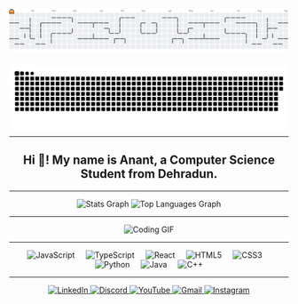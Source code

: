 <!-- ===== Pacman & Snake Animations ===== -->
<div align="center">

  <!-- Pacman Contribution Graph -->
  <picture>
    <source media="(prefers-color-scheme: dark)" srcset="https://raw.githubusercontent.com/anantbutola/JAVA/output/pacman-contribution-graph-dark.svg">
    <source media="(prefers-color-scheme: light)" srcset="https://raw.githubusercontent.com/anantbutola/JAVA/output/pacman-contribution-graph.svg">
    <img alt="Pacman Contribution Graph" src="https://raw.githubusercontent.com/anantbutola/JAVA/output/pacman-contribution-graph.svg" style="max-width:100%; height:auto; margin-bottom:20px;"/>
  </picture>

  <!-- Snake Animation -->
  <picture>
    <source media="(prefers-color-scheme: dark)" srcset="https://raw.githubusercontent.com/anantbutola/JAVA/output/snake-dark.svg">
    <source media="(prefers-color-scheme: light)" srcset="https://raw.githubusercontent.com/anantbutola/JAVA/output/snake.svg">
    <img alt="Snake Animation" src="https://raw.githubusercontent.com/anantbutola/JAVA/output/snake.svg" style="max-width:100%; height:auto;"/>
  </picture>

</div>

---

<!-- ===== Intro ===== -->
<h2 align="center">Hi 👋! My name is Anant, a Computer Science Student from Dehradun.</h2>

---

<!-- ===== Stats ===== -->
<div align="center">
  <img src="https://github-readme-stats.vercel.app/api?username=anantbutola&hide_title=false&hide_rank=false&show_icons=true&include_all_commits=true&count_private=true&disable_animations=false&theme=dark&locale=en&hide_border=false" height="150" alt="Stats Graph"/>
  <img src="https://github-readme-stats.vercel.app/api/top-langs?username=anantbutola&locale=en&hide_title=false&layout=compact&card_width=320&langs_count=5&theme=dark&hide_border=false" height="150" alt="Top Languages Graph"/>
</div>

---

<!-- ===== GIF ===== -->
<div align="center">
  <img src="https://media.giphy.com/media/v1.Y2lkPTc5MGI3NjExN3htdGJ2bW5mN3k1dTgybTFpaXRraHlxaXkxcDRwanNsamd5aTR1OCZlcD12MV9naWZzX3NlYXJjaCZjdD1n/84ZDuWVKBAnhIGXC1y/giphy.gif" height="150" alt="Coding GIF"/>
</div>

---

<!-- ===== Tech Icons ===== -->
<div align="center">
  <img src="https://cdn.jsdelivr.net/gh/devicons/devicon/icons/javascript/javascript-original.svg" height="30" alt="JavaScript"/>
  <img width="12"/>
  <img src="https://cdn.jsdelivr.net/gh/devicons/devicon/icons/typescript/typescript-original.svg" height="30" alt="TypeScript"/>
  <img width="12"/>
  <img src="https://cdn.jsdelivr.net/gh/devicons/devicon/icons/react/react-original.svg" height="30" alt="React"/>
  <img width="12"/>
  <img src="https://cdn.jsdelivr.net/gh/devicons/devicon/icons/html5/html5-original.svg" height="30" alt="HTML5"/>
  <img width="12"/>
  <img src="https://cdn.jsdelivr.net/gh/devicons/devicon/icons/css3/css3-original.svg" height="30" alt="CSS3"/>
  <img width="12"/>
  <img src="https://cdn.jsdelivr.net/gh/devicons/devicon/icons/python/python-original.svg" height="30" alt="Python"/>
  <img width="12"/>
  <img src="https://cdn.jsdelivr.net/gh/devicons/devicon/icons/java/java-original.svg" height="30" alt="Java"/>
  <img width="12"/>
  <img src="https://cdn.jsdelivr.net/gh/devicons/devicon/icons/cplusplus/cplusplus-original.svg" height="30" alt="C++"/>
</div>

---

<!-- ===== Social Links ===== -->
<div align="center">
  <a href="https://www.linkedin.com/in/anant-butola-b63174370" target="_blank">
    <img src="https://raw.githubusercontent.com/maurodesouza/profile-readme-generator/master/src/assets/icons/social/linkedin/default.svg" width="48" height="48" alt="LinkedIn"/>
  </a>
  <a href="https://discord.com/channels/anantbutolaa" target="_blank">
    <img src="https://raw.githubusercontent.com/maurodesouza/profile-readme-generator/master/src/assets/icons/social/discord/default.svg" width="48" height="48" alt="Discord"/>
  </a>
  <a href="https://www.youtube.com/playlist?list=PL9gnSGHSqcnr_DxHsP7AW9ftq0AtAyYqJ" target="_blank">
    <img src="https://raw.githubusercontent.com/maurodesouza/profile-readme-generator/master/src/assets/icons/social/youtube/default.svg" width="48" height="48" alt="YouTube"/>
  </a>
  <a href="https://mail.google.com/mail/anantbutola8" target="_blank">
    <img src="https://raw.githubusercontent.com/maurodesouza/profile-readme-generator/master/src/assets/icons/social/gmail/default.svg" width="48" height="48" alt="Gmail"/>
  </a>
  <a href="https://www.instagram.com/annantbutola" target="_blank">
    <img src="https://raw.githubusercontent.com/maurodesouza/profile-readme-generator/master/src/assets/icons/social/instagram/default.svg" width="48" height="48" alt="Instagram"/>
  </a>
</div>
